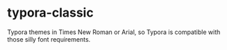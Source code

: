 # typora-classic
Typora themes in Times New Roman or Arial, so Typora is compatible with those silly font requirements.
